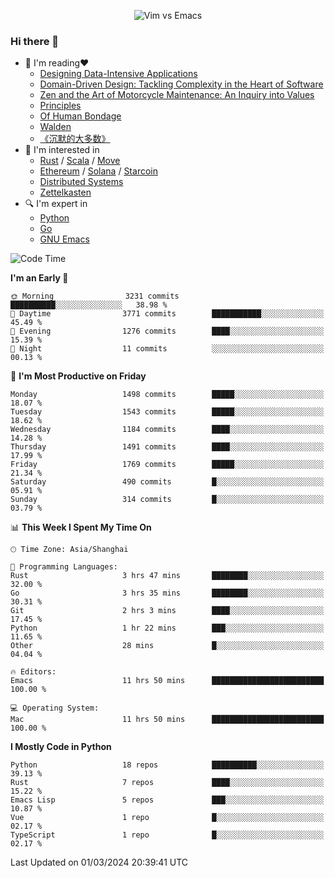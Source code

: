 <p align="center">
    <img src="https://gist.githubusercontent.com/coldnight/e696baffb094e71c96cb302118878eae/raw/40ea5053a6f66cc65f90f437e4173497da225958/banner.gif" alt="Vim vs Emacs" />
</p>

### Hi there 👋

- 📖 I'm reading❤️
    + [Designing Data-Intensive Applications](https://www.oreilly.com/library/view/designing-data-intensive-applications/9781491903063/)
    + [Domain-Driven Design: Tackling Complexity in the Heart of Software](https://www.dddcommunity.org/book/evans_2003/)
    + [Zen and the Art of Motorcycle Maintenance: An Inquiry into Values](https://en.wikipedia.org/wiki/Zen_and_the_Art_of_Motorcycle_Maintenance)
    + [Principles](https://www.principles.com/)
    + [Of Human Bondage](https://en.wikipedia.org/wiki/Of_Human_Bondage)
    + [Walden](https://en.wikipedia.org/wiki/Walden)
    + [《沉默的大多数》](https://en.wikipedia.org/wiki/Silent_majority)
- 🌱 I'm interested in
    + [Rust](https://www.rust-lang.org/) / [Scala](https://www.scala-lang.org/) / [Move](https://github.com/move-language/move/)
    + [Ethereum](https://ethereum.org/en/) / [Solana](https://solana.com/) / [Starcoin](https://github.com/starcoinorg/starcoin)
	+ [Distributed Systems](https://www.linuxzen.com/notes/topics/20200320174417_%E5%88%86%E5%B8%83%E5%BC%8F/)
	+ [Zettelkasten](https://www.linuxzen.com/notes/notes/20220120080920-slip_box/)
- 🔍 I'm expert in
    + [Python](https://www.python.org/)
    + [Go](https://go.dev/)
    + [GNU Emacs](https://www.gnu.org/software/emacs/)

<!--START_SECTION:waka-->
![Code Time](http://img.shields.io/badge/Code%20Time-2%2C705%20hrs%2020%20mins-blue)

**I'm an Early 🐤** 

```text
🌞 Morning                3231 commits        ██████████░░░░░░░░░░░░░░░   38.98 % 
🌆 Daytime                3771 commits        ███████████░░░░░░░░░░░░░░   45.49 % 
🌃 Evening                1276 commits        ████░░░░░░░░░░░░░░░░░░░░░   15.39 % 
🌙 Night                  11 commits          ░░░░░░░░░░░░░░░░░░░░░░░░░   00.13 % 
```
📅 **I'm Most Productive on Friday** 

```text
Monday                   1498 commits        █████░░░░░░░░░░░░░░░░░░░░   18.07 % 
Tuesday                  1543 commits        █████░░░░░░░░░░░░░░░░░░░░   18.62 % 
Wednesday                1184 commits        ████░░░░░░░░░░░░░░░░░░░░░   14.28 % 
Thursday                 1491 commits        ████░░░░░░░░░░░░░░░░░░░░░   17.99 % 
Friday                   1769 commits        █████░░░░░░░░░░░░░░░░░░░░   21.34 % 
Saturday                 490 commits         █░░░░░░░░░░░░░░░░░░░░░░░░   05.91 % 
Sunday                   314 commits         █░░░░░░░░░░░░░░░░░░░░░░░░   03.79 % 
```


📊 **This Week I Spent My Time On** 

```text
🕑︎ Time Zone: Asia/Shanghai

💬 Programming Languages: 
Rust                     3 hrs 47 mins       ████████░░░░░░░░░░░░░░░░░   32.00 % 
Go                       3 hrs 35 mins       ████████░░░░░░░░░░░░░░░░░   30.31 % 
Git                      2 hrs 3 mins        ████░░░░░░░░░░░░░░░░░░░░░   17.45 % 
Python                   1 hr 22 mins        ███░░░░░░░░░░░░░░░░░░░░░░   11.65 % 
Other                    28 mins             █░░░░░░░░░░░░░░░░░░░░░░░░   04.04 % 

🔥 Editors: 
Emacs                    11 hrs 50 mins      █████████████████████████   100.00 % 

💻 Operating System: 
Mac                      11 hrs 50 mins      █████████████████████████   100.00 % 
```

**I Mostly Code in Python** 

```text
Python                   18 repos            ██████████░░░░░░░░░░░░░░░   39.13 % 
Rust                     7 repos             ████░░░░░░░░░░░░░░░░░░░░░   15.22 % 
Emacs Lisp               5 repos             ███░░░░░░░░░░░░░░░░░░░░░░   10.87 % 
Vue                      1 repo              █░░░░░░░░░░░░░░░░░░░░░░░░   02.17 % 
TypeScript               1 repo              █░░░░░░░░░░░░░░░░░░░░░░░░   02.17 % 
```




 Last Updated on 01/03/2024 20:39:41 UTC
<!--END_SECTION:waka-->
